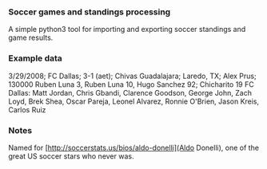 ### Soccer games and standings processing

A simple python3 tool for importing and exporting soccer standings and game results.

### Example data

3/29/2008; FC Dallas; 3-1 (aet); Chivas Guadalajara; Laredo, TX; Alex Prus; 130000
Ruben Luna 3, Ruben Luna 10, Hugo Sanchez 92; Chicharito 19
FC Dallas: Matt Jordan, Chris Gbandi, Clarence Goodson, George John, Zach Loyd, Brek Shea, Oscar Pareja, Leonel Alvarez, Ronnie O'Brien, Jason Kreis, Carlos Ruiz

### Notes

Named for [http://soccerstats.us/bios/aldo-donelli](Aldo Donelli), one of the great US soccer stars who never was.